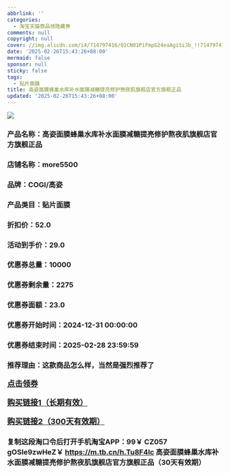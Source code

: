 ```yaml
---
abbrlink: ''
categories:
  - 淘宝天猫商品领隐藏券
comments: null
copyright: null
cover: //img.alicdn.com/i4/714797416/O1CN01PiFmpG24eaAgiSiJb_!!714797416.jpg
date: '2025-02-26T15:43:26+08:00'
mermaid: false
sponsor: null
sticky: false
tags:
  - 贴片面膜
title: 高姿面膜蜂巢水库补水面膜减糖提亮修护熬夜肌旗舰店官方旗舰正品
updated: '2025-02-26T15:43:26+08:00'
--- 
```


![](//img.alicdn.com/i4/714797416/O1CN01PiFmpG24eaAgiSiJb_!!714797416.jpg)

### 产品名称：高姿面膜蜂巢水库补水面膜减糖提亮修护熬夜肌旗舰店官方旗舰正品
### 店铺名称：more5500
### 品牌：COGI/高姿
### 产品类目：贴片面膜
### 折扣价：52.0
### 活动到手价：29.0
### 优惠券总量：10000
### 优惠券剩余量：2275
### 优惠券面额：23.0
### 优惠券开始时间：2024-12-31 00:00:00	
### 优惠券结束时间：2025-02-28 23:59:59	
### 推荐理由：这款商品怎么样，当然是强烈推荐了

<p style="font-size: 18px; font-weight: bold;">
  <a href="https://uland.taobao.com/coupon/edetail?e=UTpR4OiH5wGlhHvvyUNXZfh8CuWt5YH5OVuOuRD5gLJMmdsrkidbOUV9IBA4kmjL1bB8%2BiEMtFAAYeDjTEF3ecnihopK9lioRWPnqx3U9VK1eynzJkA%2FTXdNR1bG%2B%2Br5bauPg6LBEIsk7BbPIUYUjCPrWlIG7nVMQPud%2BmrGLC1P%2FWZO3A8fFCPKcNCHwK%2FAQalOGw7Au2cGHkmCUEnK609zf29PNwAR0b4YozC4XK9oPHhsmH9GrPrcImymNhlqyTAhmpnhJo06rzvg2PECFDXE0eye3V6teRzs8FE0BjtgjpsGPWrlGHDLtyAYX6kA7hvEL7vMl9CIKkAlI%2F36uQ%3D%3D&traceId=0b515d4517407227641888116d126c&union_lens=lensId%3AOPT%401740722776%4021081dad_0d8d_1954b29ab01_9a90%4001%40eyJmbG9vcklkIjo3MzM1NH0ie" target="_blank">点击领券</a>
</p>
<p style="font-size: 18px; font-weight: bold;">
  <a href="https://s.click.taobao.com/t?e=m%3D2%26s%3DBEB0fl%2F1CTRw4vFB6t2Z2ueEDrYVVa64LKpWJ%2Bin0XLjf2vlNIV67uW8xal2bDKcNq%2BDna%2F8eQf3ID%2FV1RqsF4wnCJeELi4I%2FIEn%2BS1IjHAB0ghlTd7WlZVm%2FOAUUFw71qrpxiwMoCNxc1AtbZGVSyDK3C4LzLMsMWWvl2VLpEeMHuv7RoNv0YzeH%2FA0sTcbQzxwFhEJq4yPop3c8nt6L384XJLcWlW4aFU4uW7uVlBOjwl3ZzCRB7fxY0epRuTBkLPCXXQxrtiRmfcD0XF1fgX7qpY2hN8aTc7jC1Dcr3QQgiODdYDP%2FUz4Zk1tq5nGIYULNg46oBA%3D" target="_blank">购买链接1（长期有效）</a>
</p>
<p style="font-size: 18px; font-weight: bold;">
  <a href="https://s.click.taobao.com/rYBXVNs" target="_blank">购买链接2（300天有效期）</a>
</p>

### 复制这段淘口令后打开手机淘宝APP：99￥ CZ057 gOSIe9zwHeZ￥ https://m.tb.cn/h.Tu8F4Ic  高姿面膜蜂巢水库补水面膜减糖提亮修护熬夜肌旗舰店官方旗舰正品（30天有效期）
